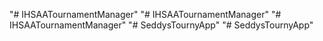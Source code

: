 "# IHSAATournamentManager" 
"# IHSAATournamentManager" 
"# IHSAATournamentManager" 
"# SeddysTournyApp" 
"# SeddysTournyApp" 
